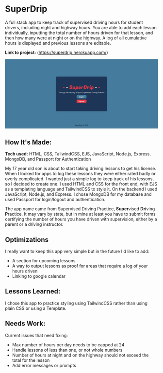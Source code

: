 # SuperDrip

A full stack app to keep track of supervised driving hours for student drivers, including night and highway hours. You are able to add each lesson individually, inputting the total number of hours driven for that lesson, and then how many were at night or on the highway. A log of all cumulative hours is displayed and previous lessons are editable.

**Link to project:** (https://superdrip.herokuapp.com/)

![Screenshot of SuperDrip Index Page](SuperDrip.png)

## How It's Made:

**Tech used:** HTML, CSS, TailwindCSS, EJS, JavaScript, Node.js, Express, MongoDB, and Passport for Authentication

My 17 year old son is about to start taking driving lessons to get his license. When I looked for apps to log these lessons they were either rated badly or overly complicated. I wanted just a simple log to keep track of his lessons, so I decided to create one. I used HTML and CSS for the front end, with EJS as a templating language and TailwindCSS to style it. On the backend I used JavaScript, Node.js, and Express. I chose MongoDB for my database and used Passport for login/logout and authentication.

The app name came from Supervised Driving Practice, **Super**vised **Dri**ving **P**ractice. It may vary by state, but in mine at least you have to submit forms certifying the number of hours you have driven with supervision, either by a parent or a driving instructor.

## Optimizations

I really want to keep this app very simple but in the future I'd like to add:
- A section for upcoming lessons
- A way to output lessons as proof for areas that require a log of your hours driven
- Linking to google calendar

## Lessons Learned:

I chose this app to practice styling using TailwindCSS rather than using plain CSS or using a Template.

## Needs Work:

Current issues that need fixing:
- Max number of hours per day needs to be capped at 24
- Handle lessons of less than one, or not whole numbers
- Number of hours at night and on the highway should not exceed the total for the lesson
- Add error messages or prompts